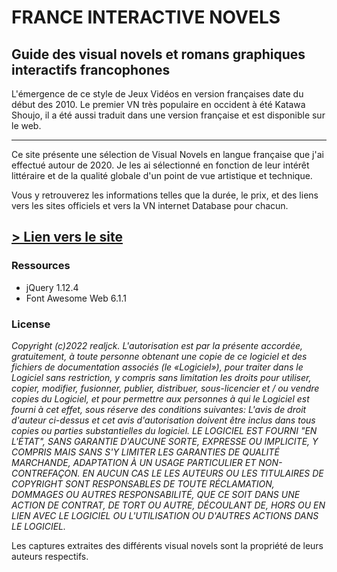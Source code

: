 # FRANCE INTERACTIVE NOVELS

## Guide des visual novels et romans graphiques interactifs francophones

L'émergence de ce style de Jeux Vidéos en version françaises date du début des 2010. Le premier VN très populaire en occident à été Katawa Shoujo, il a été aussi traduit dans une version française et est disponible sur le web.

---

Ce site présente une sélection de Visual Novels en langue française que j'ai effectué autour de 2020. Je les ai sélectionné en fonction de leur intérêt littéraire et de la qualité globale d'un point de vue artistique et technique.

Vous y retrouverez les informations telles que la durée, le prix, et des liens vers les sites officiels et vers la VN internet Database pour chacun.

## [> Lien vers le site](https://realjck.github.io/franceinteractivenovels/)

### Ressources
* jQuery 1.12.4
* Font Awesome Web 6.1.1

### License
*Copyright (c)2022 realjck. L'autorisation est par la présente accordée, gratuitement, à toute personne obtenant une copie de ce logiciel et des fichiers de documentation associés (le «Logiciel»), pour traiter dans le Logiciel sans restriction, y compris sans limitation les droits pour utiliser, copier, modifier, fusionner, publier, distribuer, sous-licencier et / ou vendre copies du Logiciel, et pour permettre aux personnes à qui le Logiciel est fourni à cet effet, sous réserve des conditions suivantes: L'avis de droit d'auteur ci-dessus et cet avis d'autorisation doivent être inclus dans tous copies ou parties substantielles du logiciel. LE LOGICIEL EST FOURNI "EN L'ÉTAT", SANS GARANTIE D'AUCUNE SORTE, EXPRESSE OU IMPLICITE, Y COMPRIS MAIS SANS S'Y LIMITER LES GARANTIES DE QUALITÉ MARCHANDE, ADAPTATION À UN USAGE PARTICULIER ET NON-CONTREFAÇON. EN AUCUN CAS LE LES AUTEURS OU LES TITULAIRES DE COPYRIGHT SONT RESPONSABLES DE TOUTE RÉCLAMATION, DOMMAGES OU AUTRES RESPONSABILITÉ, QUE CE SOIT DANS UNE ACTION DE CONTRAT, DE TORT OU AUTRE, DÉCOULANT DE, HORS OU EN LIEN AVEC LE LOGICIEL OU L'UTILISATION OU D'AUTRES ACTIONS DANS LE LOGICIEL.*

Les captures extraites des différents visual novels sont la propriété de leurs auteurs respectifs.
